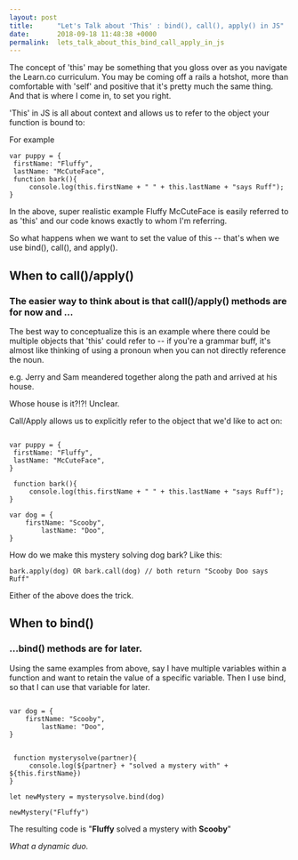 ```yaml
---
layout: post
title:      "Let's Talk about 'This' : bind(), call(), apply() in JS"
date:       2018-09-18 11:48:38 +0000
permalink:  lets_talk_about_this_bind_call_apply_in_js
---
```



The concept of 'this' may be something that you gloss over as you navigate the Learn.co curriculum. You may be coming off a rails a hotshot, more than comfortable with 'self' and positive that it's pretty much the same thing. And that is where I come in, to set you right. 

'This' in JS is all about context and allows us to refer to the object your function is bound to:

For example

```
var puppy = {
 firstName: "Fluffy",
 lastName: "McCuteFace",
 function bark(){
     console.log(this.firstName + " " + this.lastName + "says Ruff");
}
```

In the above, super realistic example Fluffy McCuteFace is easily referred to as 'this' and our code knows exactly to whom I'm referring. 

So what happens when we want to set the value of this -- that's when we use bind(), call(), and apply(). 

## When to call()/apply()
### The easier way to think about is that call()/apply() methods are for now and ...

The best way to conceptualize this is an example where there could be multiple objects that 'this' could refer to -- if you're a grammar buff, it's almost like thinking of using a pronoun when you can not directly reference the noun. 

e.g. Jerry and Sam meandered together along the path and arrived at his house.

Whose house is it?!?! Unclear.

Call/Apply allows us to explicitly refer to the object that we'd like to act on: 

```

var puppy = {
 firstName: "Fluffy",
 lastName: "McCuteFace",
}

 function bark(){
     console.log(this.firstName + " " + this.lastName + "says Ruff");
}

var dog = {
    firstName: "Scooby",
		lastName: "Doo",
}

```

How do we make this mystery solving dog bark? Like this:

```
bark.apply(dog) OR bark.call(dog) // both return "Scooby Doo says Ruff"
```

Either of the above does the trick.
## When to bind()
### ...bind() methods are for later. 

Using the same examples from above, say I have multiple variables within a function and want to retain the value of a specific variable. Then I use bind, so that I can use that variable for later. 

```

var dog = {
    firstName: "Scooby",
		lastName: "Doo",
}


 function mysterysolve(partner){ 
     console.log(${partner} + "solved a mystery with" + ${this.firstName})
}

let newMystery = mysterysolve.bind(dog)

newMystery("Fluffy")

```

The resulting code is "**Fluffy** solved a mystery with **Scooby**" 

*What a dynamic duo.*


